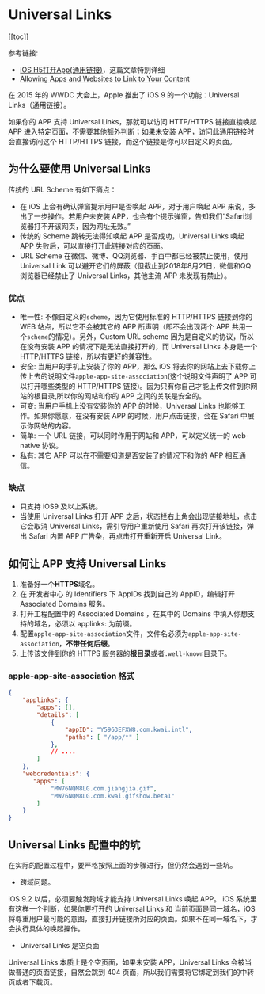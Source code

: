 # Universal Links

[[toc]]

参考链接:

- [iOS H5打开App(通用链接)](https://www.jianshu.com/p/0ead88409212)，这篇文章特别详细
- [Allowing Apps and Websites to Link to Your Content](https://developer.apple.com/documentation/uikit/core_app/allowing_apps_and_websites_to_link_to_your_content)

在 2015 年的 WWDC 大会上，Apple 推出了 iOS 9 的一个功能：Universal Links（通用链接）。

如果你的 APP 支持 Universal Links，那就可以访问 HTTP/HTTPS 链接直接唤起 APP 进入特定页面，不需要其他额外判断；如果未安装 APP，访问此通用链接时会直接访问这个 HTTP/HTTPS 链接，而这个链接是你可以自定义的页面。

## 为什么要使用 Universal Links

传统的 URL Scheme 有如下痛点：

- 在 iOS 上会有确认弹窗提示用户是否唤起 APP，对于用户唤起 APP 来说，多出了一步操作。若用户未安装 APP，也会有个提示弹窗，告知我们“Safari浏览器打不开该网页，因为网址无效。”
- 传统的 Scheme 跳转无法得知唤起 APP 是否成功，Universal Links 唤起 APP 失败后，可以直接打开此链接对应的页面。
- URL Scheme 在微信、微博、QQ浏览器、手百中都已经被禁止使用，使用 Universal Link 可以避开它们的屏蔽（但截止到2018年8月21日，微信和QQ浏览器已经禁止了 Universal Links，其他主流 APP 未发现有禁止）。

### 优点

- 唯一性: 不像自定义的`scheme`，因为它使用标准的 HTTP/HTTPS 链接到你的 WEB 站点，所以它不会被其它的 APP 所声明（即不会出现两个 APP 共用一个`scheme`的情况）。另外，Custom URL scheme 因为是自定义的协议，所以在没有安装 APP 的情况下是无法直接打开的，而 Universal Links 本身是一个 HTTP/HTTPS 链接，所以有更好的兼容性。
- 安全: 当用户的手机上安装了你的 APP，那么 iOS 将去你的网站上去下载你上传上去的说明文件`apple-app-site-association`(这个说明文件声明了 APP 可以打开哪些类型的 HTTP/HTTPS 链接)。因为只有你自己才能上传文件到你网站的根目录,所以你的网站和你的 APP 之间的关联是安全的。
- 可变: 当用户手机上没有安装你的 APP 的时候，Universal Links 也能够工作。如果你愿意，在没有安装 APP 的时候，用户点击链接，会在 Safari 中展示你网站的内容。
- 简单: 一个 URL 链接，可以同时作用于网站和 APP，可以定义统一的 web-native 协议。
- 私有: 其它 APP 可以在不需要知道是否安装了的情况下和你的 APP 相互通信。

### 缺点

- 只支持 iOS9 及以上系统。
- 当使用 Universal Links 打开 APP 之后，状态栏右上角会出现链接地址，点击它会取消 Universal Links，需引导用户重新使用 Safari 再次打开该链接，弹出 Safari 内置 APP 广告条，再点击打开重新开启 Universal Link。

## 如何让 APP 支持 Universal Links

1. 准备好一个**HTTPS**域名。
2. 在 开发者中心 的 Identifiers 下 AppIDs 找到自己的 AppID，编辑打开 Associated Domains 服务。
3. 打开工程配置中的 Associated Domains ，在其中的 Domains 中填入你想支持的域名，必须以 applinks: 为前缀。
4. 配置`apple-app-site-association`文件，文件名必须为`apple-app-site-association`，**不带任何后缀**。
5. 上传该文件到你的 HTTPS 服务器的**根目录**或者`.well-known`目录下。

### apple-app-site-association 格式

```json
{
    "applinks": {
        "apps": [],
        "details": [
            {
                "appID": "Y5963EFXW8.com.kwai.intl",
                "paths": [ "/app/*" ]
            },
            // ....
        ]
    },
    "webcredentials": {
       "apps": [
            "MW76NQM8LG.com.jiangjia.gif",
            "MW76NQM8LG.com.kwai.gifshow.beta1"
        ]
    }
}
```

## Universal Links 配置中的坑

在实际的配置过程中，要严格按照上面的步骤进行，但仍然会遇到一些坑。

- 跨域问题。

iOS 9.2 以后，必须要触发跨域才能支持 Universal Links 唤起 APP。
iOS 系统里有这样一个判断，如果你要打开的 Universal Links 和 当前页面是同一域名，iOS 将尊重用户最可能的意图，直接打开链接所对应的页面。如果不在同一域名下，才会执行具体的唤起操作。

- Universal Links 是空页面

Universal Links 本质上是个空页面，如果未安装 APP，Universal Links 会被当做普通的页面链接，自然会跳到 404 页面，所以我们需要将它绑定到我们的中转页或者下载页。
